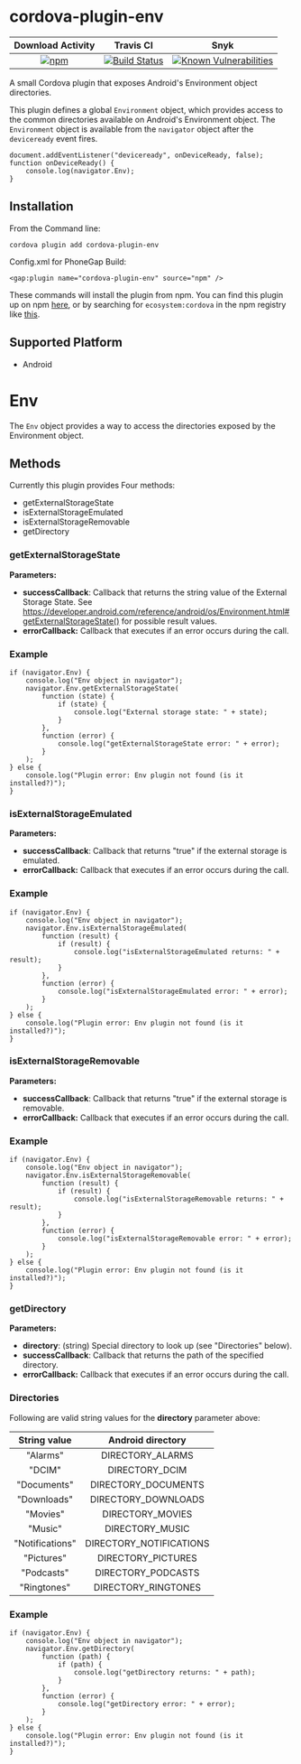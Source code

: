 <!---
    Licensed to the Apache Software Foundation (ASF) under one
    or more contributor license agreements.  See the NOTICE file
    distributed with this work for additional information
    regarding copyright ownership.  The ASF licenses this file
    to you under the Apache License, Version 2.0 (the
    "License"); you may not use this file except in compliance
    with the License.  You may obtain a copy of the License at

      http://www.apache.org/licenses/LICENSE-2.0

    Unless required by applicable law or agreed to in writing,
    software distributed under the License is distributed on an
    "AS IS" BASIS, WITHOUT WARRANTIES OR CONDITIONS OF ANY
    KIND, either express or implied.  See the License for the
    specific language governing permissions and limitations
    under the License.
-->

# cordova-plugin-env

| Download Activity | Travis CI | Snyk |
|:-:|:-:|:-:|
| [![npm](https://img.shields.io/npm/dm/cordova-plugin-env.svg)](https://www.npmjs.com/package/cordova-plugin-env) | [![Build Status](https://travis-ci.org/adapt-it/cordova-env.svg?branch=master)](https://travis-ci.org/adapt-it/cordova-env) | [![Known Vulnerabilities](https://snyk.io/test/github/adapt-it/cordova-env/badge.svg)](https://snyk.io/test/github/adapt-it/cordova-env) |

A small Cordova plugin that exposes Android's Environment object directories.

This plugin defines a global `Environment` object, which provides access to the common directories available on Android's Environment object. The `Environment` object is available from the `navigator` object after the `deviceready` event fires.

    document.addEventListener("deviceready", onDeviceReady, false);
    function onDeviceReady() {
        console.log(navigator.Env);
    }

## Installation

From the Command line:

    cordova plugin add cordova-plugin-env

Config.xml for PhoneGap Build:

    <gap:plugin name="cordova-plugin-env" source="npm" />
    
These commands will install the plugin from npm. You can find this plugin up on npm [here](https://www.npmjs.com/package/cordova-plugin-env), or by searching for `ecosystem:cordova` in the npm registry like [this](https://www.npmjs.com/search?q=ecosystem%3Acordova). 


## Supported Platform

- Android

# Env

The `Env` object provides a way to access the directories exposed by the Environment object.

## Methods

Currently this plugin provides Four methods:

- getExternalStorageState
- isExternalStorageEmulated
- isExternalStorageRemovable
- getDirectory

### getExternalStorageState

**Parameters:** 

- **successCallback**: Callback that returns the string value of the External Storage State. See https://developer.android.com/reference/android/os/Environment.html#getExternalStorageState() for possible result values.
- **errorCallback:** Callback that executes if an error occurs during the call.

### Example

    if (navigator.Env) {
        console.log("Env object in navigator");
        navigator.Env.getExternalStorageState(
            function (state) {
                if (state) {
                    console.log("External storage state: " + state);
                }
            },
            function (error) {
                console.log("getExternalStorageState error: " + error);
            }
        );
    } else {
        console.log("Plugin error: Env plugin not found (is it installed?)");
    }

### isExternalStorageEmulated

**Parameters:** 

- **successCallback**: Callback that returns "true" if the external storage is emulated.
- **errorCallback:** Callback that executes if an error occurs during the call.

### Example

    if (navigator.Env) {
        console.log("Env object in navigator");
        navigator.Env.isExternalStorageEmulated(
            function (result) {
                if (result) {
                    console.log("isExternalStorageEmulated returns: " + result);
                }
            },
            function (error) {
                console.log("isExternalStorageEmulated error: " + error);
            }
        );
    } else {
        console.log("Plugin error: Env plugin not found (is it installed?)");
    }

### isExternalStorageRemovable

**Parameters:** 

- **successCallback**: Callback that returns "true" if the external storage is removable.
- **errorCallback:** Callback that executes if an error occurs during the call.

### Example

    if (navigator.Env) {
        console.log("Env object in navigator");
        navigator.Env.isExternalStorageRemovable(
            function (result) {
                if (result) {
                    console.log("isExternalStorageRemovable returns: " + result);
                }
            },
            function (error) {
                console.log("isExternalStorageRemovable error: " + error);
            }
        );
    } else {
        console.log("Plugin error: Env plugin not found (is it installed?)");
    }

### getDirectory

**Parameters:** 

- **directory**: (string) Special directory to look up (see "Directories" below).
- **successCallback**: Callback that returns the path of the specified directory.
- **errorCallback:** Callback that executes if an error occurs during the call.

### Directories

Following are valid string values for the **directory** parameter above:

| String value | Android directory | 
|:-:|:-:|
| "Alarms" | DIRECTORY_ALARMS |
| "DCIM" | DIRECTORY_DCIM |
| "Documents" | DIRECTORY_DOCUMENTS |
| "Downloads" | DIRECTORY_DOWNLOADS |
| "Movies" | DIRECTORY_MOVIES |
| "Music" | DIRECTORY_MUSIC |
| "Notifications" | DIRECTORY_NOTIFICATIONS |
| "Pictures" | DIRECTORY_PICTURES |
| "Podcasts" | DIRECTORY_PODCASTS |
| "Ringtones" | DIRECTORY_RINGTONES |

### Example

    if (navigator.Env) {
        console.log("Env object in navigator");
        navigator.Env.getDirectory(
            function (path) {
                if (path) {
                    console.log("getDirectory returns: " + path);
                }
            },
            function (error) {
                console.log("getDirectory error: " + error);
            }
        );
    } else {
        console.log("Plugin error: Env plugin not found (is it installed?)");
    }

